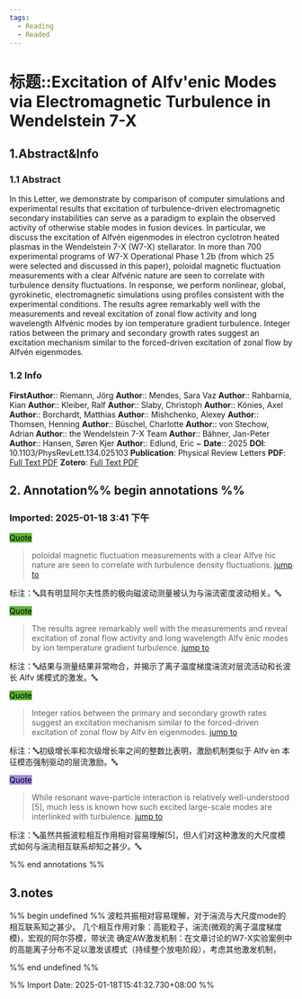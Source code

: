 ```yaml
---
tags:
  - Reading
  - Readed
---
```

# 标题::Excitation of Alfv\'enic Modes via Electromagnetic Turbulence in Wendelstein 7-X

## 1.Abstract&Info
### 1.1 Abstract
In this Letter, we demonstrate by comparison of computer simulations and experimental results that excitation of turbulence-driven electromagnetic secondary instabilities can serve as a paradigm to explain the observed activity of otherwise stable modes in fusion devices. In particular, we discuss the excitation of Alfvén eigenmodes in electron cyclotron heated plasmas in the Wendelstein 7-X (W7-X) stellarator. In more than 700 experimental programs of W7-X Operational Phase 1.2b (from which 25 were selected and discussed in this paper), poloidal magnetic fluctuation measurements with a clear Alfvénic nature are seen to correlate with turbulence density fluctuations. In response, we perform nonlinear, global, gyrokinetic, electromagnetic simulations using profiles consistent with the experimental conditions. The results agree remarkably well with the measurements and reveal excitation of zonal flow activity and long wavelength Alfvénic modes by ion temperature gradient turbulence. Integer ratios between the primary and secondary growth rates suggest an excitation mechanism similar to the forced-driven excitation of zonal flow by Alfvén eigenmodes.

### 1.2 Info
**FirstAuthor**:: Riemann, Jörg 
**Author**:: Mendes, Sara Vaz 
**Author**:: Rahbarnia, Kian 
**Author**:: Kleiber, Ralf 
**Author**:: Slaby, Christoph 
**Author**:: Könies, Axel 
**Author**:: Borchardt, Matthias 
**Author**:: Mishchenko, Alexey 
**Author**:: Thomsen, Henning 
**Author**:: Büschel, Charlotte 
**Author**:: von Stechow, Adrian 
**Author**:: the Wendelstein 7-X Team 
**Author**:: Bähner, Jan-Peter 
**Author**:: Hansen, Søren Kjer 
**Author**:: Edlund, Eric 
~
**Date**:: 2025
**DOI**: 10.1103/PhysRevLett.134.025103
**Publication**: Physical Review Letters
**PDF**: [Full Text PDF](file://E:\Zotero\storage\W44GK8KR\Riemann%20等%20-%202025%20-%20Excitation%20of%20Alfv'enic%20Modes%20via%20Electromagnetic%20Turbulence%20in%20Wendelstein%207-X.pdf)
**Zotero**: [Full Text PDF](zotero://select/library/items/W44GK8KR)


## 2. Annotation%% begin annotations %%


### Imported: 2025-01-18 3:41 下午


<mark style="background-color: #5fb236">Quote</mark>
>poloidal magnetic fluctuation measurements with a clear Alfve ́nic nature are seen to correlate with turbulence density fluctuations. [jump to](zotero://open-pdf/library/items/W44GK8KR?page=1&annotation=8U93I2X9)

标注：🔤具有明显阿尔夫性质的极向磁波动测量被认为与湍流密度波动相关。🔤

<mark style="background-color: #5fb236">Quote</mark>
>The results agree remarkably well with the measurements and reveal excitation of zonal flow activity and long wavelength Alfv ́enic modes by ion temperature gradient turbulence. [jump to](zotero://open-pdf/library/items/W44GK8KR?page=1&annotation=5H44D7HN)

标注：🔤结果与测量结果非常吻合，并揭示了离子温度梯度湍流对层流活动和长波长 Alfv 烯模式的激发。🔤

<mark style="background-color: #5fb236">Quote</mark>
>Integer ratios between the primary and secondary growth rates suggest an excitation mechanism similar to the forced-driven excitation of zonal flow by Alfv ́en eigenmodes. [jump to](zotero://open-pdf/library/items/W44GK8KR?page=1&annotation=LMWNQPA4)

标注：🔤初级增长率和次级增长率之间的整数比表明，激励机制类似于 Alfv ́en 本征模态强制驱动的层流激励。🔤

<mark style="background-color: #a28ae5">Quote</mark>
>While resonant wave-particle interaction is relatively well-understood [5], much less is known how such excited large-scale modes are interlinked with turbulence. [jump to](zotero://open-pdf/library/items/W44GK8KR?page=1&annotation=JAFJIJT9)

标注：🔤虽然共振波粒相互作用相对容易理解[5]，但人们对这种激发的大尺度模式如何与湍流相互联系却知之甚少。🔤



%% end annotations %%

## 3.notes
%% begin undefined %%
波粒共振相对容易理解，对于湍流与大尺度mode的相互联系知之甚少。
几个相互作用对象：高能粒子，湍流(微观的离子温度梯度模)，宏观的阿尔芬模，带状流
确定AW激发机制：在文章讨论的W7-X实验案例中的高能离子分布不足以激发该模式（持续整个放电阶段），考虑其他激发机制，

%% end undefined %%



%% Import Date: 2025-01-18T15:41:32.730+08:00 %%
